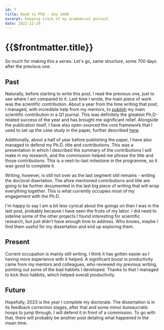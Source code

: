 ```yaml
---
id: 7
title: Road to PhD - day 1400
excerpt: Keeping track of my academical pursuit
date: 2022-12-29
---
```


# {{$frontmatter.title}}

So much for making this a series. Let's go, same structure, some 700 days after
the previous one.

## Past

Naturally, before starting to write this post, I read the previous one, just to
see where I am compared to it. Last time I wrote, the main piece of work was
the scientific contribution. About a year from the time writing that post, I
managed, with incredible help from my mentors, to
[publish](https://ieeexplore.ieee.org/abstract/document/9734070) my main
scientific contribution in a Q1 journal. This was definitely the greatest
Ph.D-related success of the year and has brought me significant relief.
Alongside the publication itself, I have also open-sourced the core framework
that I used to set up the case study in the paper, further described
[here](/portfolio/aimm).

Additionally, about a half of year before publishing the paper, I have also
managed to defend my Ph.D. title and contributions. This was a presentation in
which I described the summary of the contributions I will make in my research,
and the commission helped me phrase the title and those contributions. This is
a next-to-last milestone in the programme, so it was good to complete it.

Writing, however, is still not over as the last segment still remains - writing
the doctoral disertation. The afore mentioned contributions and title are going
to be further documented in the last big piece of writing that will wrap
everything together. This is what currently occupies most of my engagement with
the Ph.D.

I'm happy to say I am a bit less cynical about the goings on than I was in the
last post, probably because I have seen the fruits of my labor. I did need to
sideline some of the other projects I found interesting for scientific
research, but just didn't have enough time to address. Who knows, maybe I find
them useful for my dissertation and end up exploring them.

## Present

Current occupation is mainly still writing. I think it has gotten easier as I
having more experience with it helped. A significant boost in productivity came
from my mentors and colleagues, who reviewed my previous writing, pointing out
some of the bad habbits I developed. Thanks to that I managed to kick thos
habbits, which helped overall productivity.

## Future

Hopefully, 2023 is the year I complete my doctorate. The dissertation is in its
feedback correction stages, after that and some minor bureaucratic hoops to
jump through, I will defend it in front of a commission. To go with that, there
will probably be another post detaling what happened in the mean time.

<disqus />
